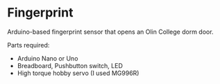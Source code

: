 # Fingerprint
Arduino-based fingerprint sensor that opens an Olin College dorm door.

Parts required:
- Arduino Nano or Uno
- Breadboard, Pushbutton switch, LED
- High torque hobby servo (I used MG996R)

